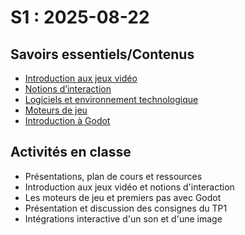 # S1 : <!-- varexp:begin S1 -->2025-08-22<!-- varexp:end -->

## Savoirs essentiels/Contenus

* [Introduction aux jeux vidéo](/02-savoirs/01-intro-jeux-video/)
* [Notions d’interaction](/02-savoirs/02-notions-interactions/)
* [Logiciels et environnement technologique](/02-savoirs/03-logiciels/)
* [Moteurs de jeu](/02-savoirs/04-moteurs-de-jeu/)
* [Introduction à Godot](/02-savoirs/05-intro-godot/)
## Activités en classe

- Présentations, plan de cours et ressources
- Introduction aux jeux vidéo et notions d'interaction
- Les moteurs de jeu et premiers pas avec Godot
- Présentation et discussion des consignes du TP1
- Intégrations interactive d'un son et d'une image
